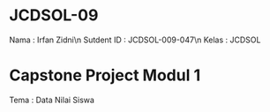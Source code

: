 # JCDSOL-09
Nama        : Irfan Zidni\n
Sutdent ID  : JCDSOL-009-047\n
Kelas       : JCDSOL

# Capstone Project Modul 1
Tema : Data Nilai Siswa
